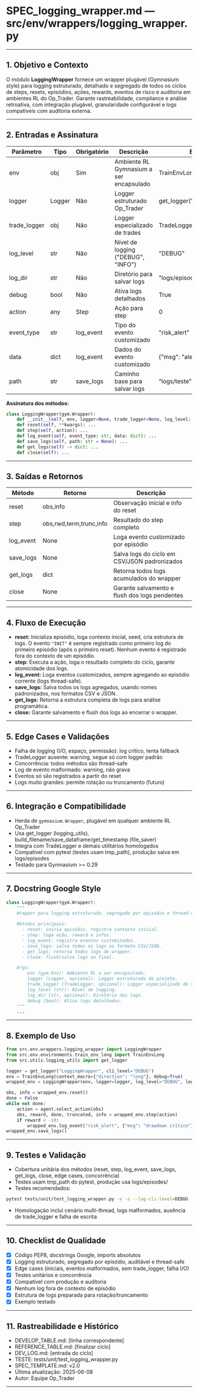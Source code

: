 # SPEC\_logging\_wrapper.md — src/env/wrappers/logging\_wrapper.py

---

## 1. Objetivo e Contexto

O módulo **LoggingWrapper** fornece um wrapper plugável (Gymnasium style) para logging estruturado, detalhado e segregado de todos os ciclos de steps, resets, episódios, ações, rewards, eventos de risco e auditoria em ambientes RL do Op\_Trader. Garante rastreabilidade, compliance e análise retroativa, com integração plugável, granularidade configurável e logs compatíveis com auditoria externa.

---

## 2. Entradas e Assinatura

| Parâmetro     | Tipo   | Obrigatório | Descrição                               | Exemplo                       |
| ------------- | ------ | ----------- | --------------------------------------- | ----------------------------- |
| env           | obj    | Sim         | Ambiente RL Gymnasium a ser encapsulado | TrainEnvLong()                |
| logger        | Logger | Não         | Logger estruturado Op\_Trader           | get\_logger("LoggingWrapper") |
| trade\_logger | obj    | Não         | Logger especializado de trades          | TradeLogger()                 |
| log\_level    | str    | Não         | Nível de logging ("DEBUG", "INFO")      | "DEBUG"                       |
| log\_dir      | str    | Não         | Diretório para salvar logs              | "logs/episodes/"              |
| debug         | bool   | Não         | Ativa logs detalhados                   | True                          |
| action        | any    | Step        | Ação para step                          | 0                             |
| event\_type   | str    | log\_event  | Tipo do evento customizado              | "risk\_alert"                 |
| data          | dict   | log\_event  | Dados do evento customizado             | {"msg": "alerta"}             |
| path          | str    | save\_logs  | Caminho base para salvar logs           | "logs/teste"                  |

**Assinatura dos métodos:**

```python
class LoggingWrapper(gym.Wrapper):
    def __init__(self, env, logger=None, trade_logger=None, log_level: str = "INFO", log_dir: str = None, debug: bool = False, **kwargs): ...
    def reset(self, **kwargs): ...
    def step(self, action): ...
    def log_event(self, event_type: str, data: dict): ...
    def save_logs(self, path: str = None): ...
    def get_logs(self) -> dict: ...
    def close(self): ...
```

---

## 3. Saídas e Retornos

| Método     | Retorno                 | Descrição                                     |
| ---------- | ----------------------- | --------------------------------------------- |
| reset      | obs,info                | Observação inicial e info do reset            |
| step       | obs,rwd,term,trunc,info | Resultado do step completo                    |
| log\_event | None                    | Loga evento customizado por episódio          |
| save\_logs | None                    | Salva logs do ciclo em CSV/JSON padronizados  |
| get\_logs  | dict                    | Retorna todos logs acumulados do wrapper      |
| close      | None                    | Garante salvamento e flush dos logs pendentes |

---

## 4. Fluxo de Execução

* **reset:** Inicializa episódio, loga contexto inicial, seed, cria estrutura de logs. O evento `"INIT"` é sempre registrado como primeiro log do primeiro episódio (após o primeiro reset). Nenhum evento é registrado fora do contexto de um episódio.
* **step:** Executa a ação, loga o resultado completo do ciclo, garante atomicidade dos logs.
* **log\_event:** Loga eventos customizados, sempre agregando ao episódio corrente (logs thread-safe).
* **save\_logs:** Salva todos os logs agregados, usando nomes padronizados, nos formatos CSV e JSON.
* **get\_logs:** Retorna a estrutura completa de logs para análise programática.
* **close:** Garante salvamento e flush dos logs ao encerrar o wrapper.

---

## 5. Edge Cases e Validações

* Falha de logging (I/O, espaço, permissão): log crítico, tenta fallback
* TradeLogger ausente: warning, segue só com logger padrão
* Concorrência: todos métodos são thread-safe
* Log de evento malformado: warning, não grava
* Eventos só são registrados a partir do reset
* Logs muito grandes: permite rotação ou truncamento (futuro)

---

## 6. Integração e Compatibilidade

* Herda de `gymnasium.Wrapper`, plugável em qualquer ambiente RL Op\_Trader
* Usa get\_logger (logging\_utils), build\_filename/save\_dataframe/get\_timestamp (file\_saver)
* Integra com TradeLogger e demais utilitários homologados
* Compatível com pytest (testes usam tmp\_path), produção salva em logs/episodes
* Testado para Gymnasium >= 0.29

---

## 7. Docstring Google Style

```python
class LoggingWrapper(gym.Wrapper):
    """
    Wrapper para logging estruturado, segregado por episódio e thread-safe para ambientes RL do Op_Trader.

    Métodos principais:
      - reset: inicia episódio, registra contexto inicial.
      - step: loga ação, reward e infos.
      - log_event: registra eventos customizados.
      - save_logs: salva todos os logs no formato CSV/JSON.
      - get_logs: retorna todos logs do wrapper.
      - close: flush/salva logs ao final.

    Args:
        env (gym.Env): Ambiente RL a ser encapsulado.
        logger (Logger, opcional): Logger estruturado do projeto.
        trade_logger (TradeLogger, opcional): Logger especializado de trades.
        log_level (str): Nível de logging.
        log_dir (str, opcional): Diretório dos logs.
        debug (bool): Ativa logs detalhados.
    """
    ...
```

---

## 8. Exemplo de Uso

```python
from src.env.wrappers.logging_wrapper import LoggingWrapper
from src.env.environments.train_env_long import TrainEnvLong
from src.utils.logging_utils import get_logger

logger = get_logger("LoggingWrapper", cli_level="DEBUG")
env = TrainEnvLong(context_macro={"direction": "long"}, debug=True)
wrapped_env = LoggingWrapper(env, logger=logger, log_level="DEBUG", log_dir="logs/episodes/")

obs, info = wrapped_env.reset()
done = False
while not done:
    action = agent.select_action(obs)
    obs, reward, done, truncated, info = wrapped_env.step(action)
    if reward < -10:
        wrapped_env.log_event("risk_alert", {"msg": "drawdown crítico"})
wrapped_env.save_logs()
```

---

## 9. Testes e Validação

* Cobertura unitária dos métodos (reset, step, log\_event, save\_logs, get\_logs, close, edge cases, concorrência)
* Testes usam tmp\_path do pytest, produção usa logs/episodes/
* Testes recomendados:

```bash
pytest tests/unit/test_logging_wrapper.py -v -s --log-cli-level=DEBUG
```

* Homologação inclui cenário multi-thread, logs malformados, ausência de trade\_logger e falha de escrita

---

## 10. Checklist de Qualidade

* [x] Código PEP8, docstrings Google, imports absolutos
* [x] Logging estruturado, segregado por episódio, auditável e thread-safe
* [x] Edge cases (iniciais, eventos malformados, sem trade\_logger, falha I/O)
* [x] Testes unitários e concorrência
* [x] Compatível com produção e auditoria
* [x] Nenhum log fora de contexto de episódio
* [x] Estrutura de logs preparada para rotação/truncamento
* [x] Exemplo testado

---

## 11. Rastreabilidade e Histórico

* DEVELOP\_TABLE.md: \[linha correspondente]
* REFERENCE\_TABLE.md: \[finalizar ciclo]
* DEV\_LOG.md: \[entrada do ciclo]
* TESTE: tests/unit/test\_logging\_wrapper.py
* SPEC\_TEMPLATE.md: v2.0
* Última atualização: 2025-06-08
* Autor: Equipe Op\_Trader

---
